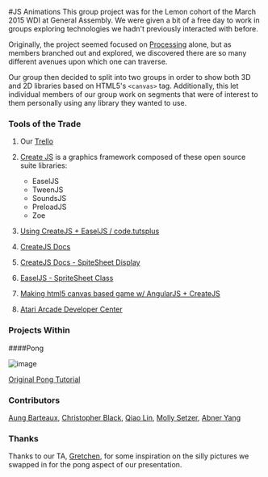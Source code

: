 #JS Animations
This group project was for the Lemon cohort of the March 2015 WDI at General Assembly. We were given a bit of a free day to work in groups exploring technologies we hadn't previously interacted with before. 

Originally, the project seemed focused on [Processing](https://processing.org/) alone, but as members branched out and explored, we discovered there are so many different avenues upon which one can traverse.

Our group then decided to split into two groups in order to show both 3D and 2D libraries based on HTML5's `<canvas>` tag. Additionally, this let individual members of our group work on segments that were of interest to them personally using any library they wanted to use. 

### Tools of the Trade
1. Our [Trello](https://trello.com/b/De0tTe3r/general-assembly-sweet-libs-group-project)
2. [Create JS](http://www.createjs.com/Home) is a graphics framework composed of these open source suite libraries:
   * EaselJS
   * TweenJS
   * SoundsJS
   * PreloadJS
   * Zoe

3. [Using CreateJS + EaselJS / code.tutsplus](http://code.tutsplus.com/tutorials/using-createjs-easeljs--net-34840)

4. [CreateJS Docs](http://createjs.com/Docs)

5. [CreateJS Docs - SpiteSheet Display](http://createjs.com/Docs/EaselJS/files/easeljs_display_SpriteSheet.js.html#l41)

6. [EaselJS - SpriteSheet Class](http://createjs.com/Docs/EaselJS/classes/SpriteSheet.html)

7. [Making html5 canvas based game w/ AngularJS + CreateJS](http://www.toptal.com/web/making-html5-canvas-based-game-with-angularjs-and-createjs)

8. [Atari Arcade Developer Center](https://www.atari.com/arcade/developers/)



### Projects Within 

####Pong

![image](http://i.imgur.com/BzHuVmD.png)

[Original Pong Tutorial](http://code.tutsplus.com/tutorials/learn-createjs-by-building-an-html5-pong-game--active-11845)


### Contributors
[Aung Barteaux](https://github.com/aung-barto), [Christopher Black](https://github.com/huckpilot), [Qiao Lin](https://github.com/qclin), [Molly Setzer](https://github.com/MawlSetz), [Abner Yang](http://github.com/sunsheeppoplar)







### Thanks
Thanks to our TA, [Gretchen](https://github.com/gretchenziegler), for some inspiration on the silly pictures we swapped in for the pong aspect of our presentation. 

